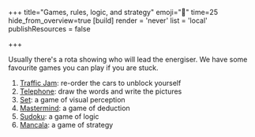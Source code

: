 +++
title="Games, rules, logic, and strategy"
emoji="🎲"
time=25
hide_from_overview=true
[build]
  render = 'never'
  list = 'local'
  publishResources = false

+++

Usually there's a rota showing who will lead the energiser. We have some favourite games you can play if you are stuck.

1. [Traffic Jam](https://www.dr-mikes-math-games-for-kids.com/online-traffic-jam-game.html): re-order the cars to unblock yourself
1. [Telephone](https://garticphone.com/): draw the words and write the pictures
1. [Set](https://www.setgame.com/set/puzzle): a game of visual perception
1. [Mastermind](https://www.webgamesonline.com/mastermind/): a game of deduction
1. [Sudoku](https://www.sudokuweb.org/): a game of logic
1. [Mancala](https://www.mathplayground.com/mancala.html): a game of strategy
